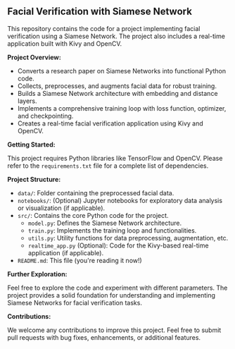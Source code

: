## Facial Verification with Siamese Network

This repository contains the code for a project implementing facial verification using a Siamese Network. The project also includes a real-time application built with Kivy and OpenCV.

**Project Overview:**

* Converts a research paper on Siamese Networks into functional Python code.
* Collects, preprocesses, and augments facial data for robust training.
* Builds a Siamese Network architecture with embedding and distance layers.
* Implements a comprehensive training loop with loss function, optimizer, and checkpointing.
* Creates a real-time facial verification application using Kivy and OpenCV.

**Getting Started:**

This project requires Python libraries like TensorFlow and OpenCV. Please refer to the `requirements.txt` file for a complete list of dependencies.

**Project Structure:**

* `data/`: Folder containing the preprocessed facial data.
* `notebooks/`: (Optional) Jupyter notebooks for exploratory data analysis or visualization (if applicable).
* `src/`: Contains the core Python code for the project.
    * `model.py`: Defines the Siamese Network architecture.
    * `train.py`: Implements the training loop and functionalities.
    * `utils.py`: Utility functions for data preprocessing, augmentation, etc.
    * `realtime_app.py` (Optional): Code for the Kivy-based real-time application (if applicable).
* `README.md`: This file (you're reading it now!)

**Further Exploration:**

Feel free to explore the code and experiment with different parameters. The project provides a solid foundation for understanding and implementing Siamese Networks for facial verification tasks.

**Contributions:**

We welcome any contributions to improve this project.  Feel free to submit pull requests with bug fixes, enhancements, or additional features.
